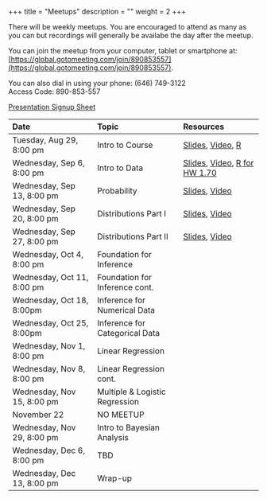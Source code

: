 +++
title = "Meetups"
description = ""
weight = 2
+++


There will be weekly meetups. You are encouraged to attend as many as you can but recordings will generally be availabe the day after the meetup.

You can join the meetup from your computer, tablet or smartphone at: [https://global.gotomeeting.com/join/890853557](https://global.gotomeeting.com/join/890853557).

You can also dial in using your phone: (646) 749-3122  
Access Code: 890-853-557


[Presentation Signup Sheet](https://docs.google.com/spreadsheets/d/1l1BpfYpLNyQ1kBezqn4iQL1m527HCJDDY3wL1IeZRmM/edit?usp=sharing)


Date                       | Topic                           | Resources |
:--------------------------|:--------------------------------|:----------|
Tuesday, Aug 29, 8:00 pm   | Intro to Course                 | [Slides](/slides/2017-08-29-Intro_to_Course.html), [Video](https://youtu.be/TcjFb0stLSw), [R](https://github.com/jbryer/DATA606Fall2017/blob/master/R/2018-08-29.R)
Wednesday, Sep 6, 8:00 pm  | Intro to Data                   | [Slides](/slides/2017-09-06-Intro_to_Data.html), [Video](https://youtu.be/CINMb5gKJqo), [R for HW 1.70](https://github.com/jbryer/DATA606Fall2017/blob/master/R/Question1.70.R)
Wednesday, Sep 13, 8:00 pm | Probability                     | [Slides](/slides/2017-09-13-Probability.html), [Video](https://youtu.be/8_eORwA-JAY)
Wednesday, Sep 20, 8:00 pm | Distributions Part I            | [Slides](/slides/2017-09-30-Distributions.html), [Video](https://youtu.be/blKdBwIVXC8)
Wednesday, Sep 27, 8:00 pm | Distributions Part II           | [Slides](/slides/2017-09-27-Distributions2.html), [Video](https://youtu.be/7W4AjMaomrA)
Wednesday, Oct 4, 8:00 pm  | Foundation for Inference        | 
Wednesday, Oct 11, 8:00 pm | Foundation for Inference cont.  | 
Wednesday, Oct 18, 8:00pm  | Inference for Numerical Data    | 
Wednesday, Oct 25, 8:00pm  | Inference for Categorical Data  |
Wednesday, Nov 1, 8:00 pm  | Linear Regression               | 
Wednesday, Nov 8, 8:00 pm  | Linear Regression cont.         | 
Wednesday, Nov 15, 8:00 pm | Multiple & Logistic Regression  | 
November 22                | NO MEETUP                       |
Wednesday, Nov 29, 8:00 pm | Intro to Bayesian Analysis      | 
Wednesday, Dec 6, 8:00 pm  | TBD                             | 
Wednesday, Dec 13, 8:00 pm | Wrap-up                         | 


